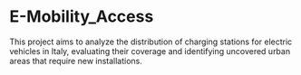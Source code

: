 # E-Mobility_Access
This project aims to analyze the distribution of charging stations for electric vehicles in Italy, evaluating their coverage and identifying uncovered urban areas that require new installations.
